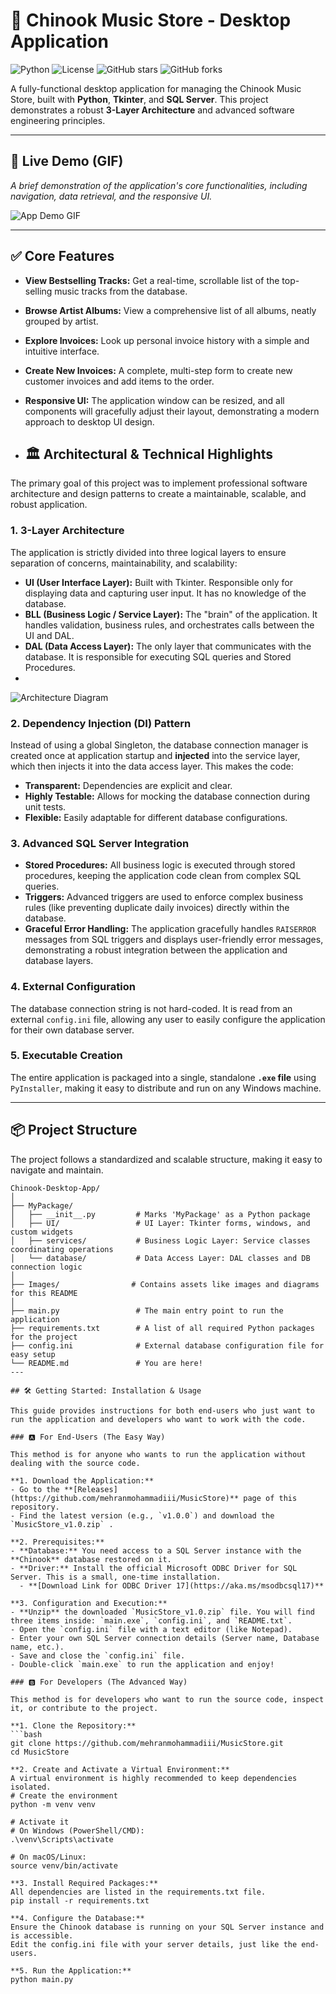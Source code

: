 # 🎵 Chinook Music Store - Desktop Application

![Python](https://img.shields.io/badge/python-3.11-blue.svg)
![License](https://img.shields.io/github/license/mehranmohammadiii/MusicStore)
![GitHub stars](https://img.shields.io/github/stars/mehranmohammadiii/MusicStore?style=social)
![GitHub forks](https://img.shields.io/github/forks/mehranmohammadiii/MusicStore?style=social)

A fully-functional desktop application for managing the Chinook Music Store, built with **Python**, **Tkinter**, and **SQL Server**. This project demonstrates a robust **3-Layer Architecture** and advanced software engineering principles.

---

## 🚀 Live Demo (GIF)

*A brief demonstration of the application's core functionalities, including navigation, data retrieval, and the responsive UI.*

![App Demo GIF]()


---

## ✅ Core Features

-   **View Bestselling Tracks:** Get a real-time, scrollable list of the top-selling music tracks from the database.
-   **Browse Artist Albums:** View a comprehensive list of all albums, neatly grouped by artist.
-   **Explore Invoices:** Look up personal invoice history with a simple and intuitive interface.
-   **Create New Invoices:** A complete, multi-step form to create new customer invoices and add items to the order.
-   **Responsive UI:** The application window can be resized, and all components will gracefully adjust their layout, demonstrating a modern approach to desktop UI design.

-   ## 🏛️ Architectural & Technical Highlights

The primary goal of this project was to implement professional software architecture and design patterns to create a maintainable, scalable, and robust application.

### 1. **3-Layer Architecture**
The application is strictly divided into three logical layers to ensure separation of concerns, maintainability, and scalability:
-   **UI (User Interface Layer):** Built with Tkinter. Responsible only for displaying data and capturing user input. It has no knowledge of the database.
-   **BLL (Business Logic / Service Layer):** The "brain" of the application. It handles validation, business rules, and orchestrates calls between the UI and DAL.
-   **DAL (Data Access Layer):** The only layer that communicates with the database. It is responsible for executing SQL queries and Stored Procedures.
-   
![Architecture Diagram](https://github.com/mehranmohammadiii/MusicStore/blob/master/APP/MyPackage/UI/Images/_%D9%86%D9%85%D9%88%D8%AF%D8%A7%D8%B1%20%D8%A8%D8%AF%D9%88%D9%86%20%D9%86%D8%A7%D9%85_.drawio%20(1).png)
### 2. **Dependency Injection (DI) Pattern**
Instead of using a global Singleton, the database connection manager is created once at application startup and **injected** into the service layer, which then injects it into the data access layer. This makes the code:
-   **Transparent:** Dependencies are explicit and clear.
-   **Highly Testable:** Allows for mocking the database connection during unit tests.
-   **Flexible:** Easily adaptable for different database configurations.

### 3. **Advanced SQL Server Integration**
-   **Stored Procedures:** All business logic is executed through stored procedures, keeping the application code clean from complex SQL queries.
-   **Triggers:** Advanced triggers are used to enforce complex business rules (like preventing duplicate daily invoices) directly within the database.
-   **Graceful Error Handling:** The application gracefully handles `RAISERROR` messages from SQL triggers and displays user-friendly error messages, demonstrating a robust integration between the application and database layers.

### 4. **External Configuration**
The database connection string is not hard-coded. It is read from an external `config.ini` file, allowing any user to easily configure the application for their own database server.

### 5. **Executable Creation**
The entire application is packaged into a single, standalone **`.exe` file** using `PyInstaller`, making it easy to distribute and run on any Windows machine.

---
## 📦 Project Structure

The project follows a standardized and scalable structure, making it easy to navigate and maintain.

```plaintext
Chinook-Desktop-App/
│
├── MyPackage/
│   ├── __init__.py         # Marks 'MyPackage' as a Python package
│   ├── UI/                 # UI Layer: Tkinter forms, windows, and custom widgets
│   ├── services/           # Business Logic Layer: Service classes coordinating operations
│   └── database/           # Data Access Layer: DAL classes and DB connection logic
│
├── Images/                # Contains assets like images and diagrams for this README
│
├── main.py                 # The main entry point to run the application
├── requirements.txt        # A list of all required Python packages for the project
├── config.ini              # External database configuration file for easy setup
└── README.md               # You are here!
---

## 🛠️ Getting Started: Installation & Usage

This guide provides instructions for both end-users who just want to run the application and developers who want to work with the code.

### 🅰️ For End-Users (The Easy Way)

This method is for anyone who wants to run the application without dealing with the source code.

**1. Download the Application:**
- Go to the **[Releases](https://github.com/mehranmohammadiii/MusicStore)** page of this repository.
- Find the latest version (e.g., `v1.0.0`) and download the `MusicStore_v1.0.zip` .

**2. Prerequisites:**
- **Database:** You need access to a SQL Server instance with the **Chinook** database restored on it.
- **Driver:** Install the official Microsoft ODBC Driver for SQL Server. This is a small, one-time installation.
  - **[Download Link for ODBC Driver 17](https://aka.ms/msodbcsql17)**

**3. Configuration and Execution:**
- **Unzip** the downloaded `MusicStore_v1.0.zip` file. You will find three items inside: `main.exe`, `config.ini`, and `README.txt`.
- Open the `config.ini` file with a text editor (like Notepad).
- Enter your own SQL Server connection details (Server name, Database name, etc.).
- Save and close the `config.ini` file.
- Double-click `main.exe` to run the application and enjoy!

### 🅱️ For Developers (The Advanced Way)

This method is for developers who want to run the source code, inspect it, or contribute to the project.

**1. Clone the Repository:**
```bash
git clone https://github.com/mehranmohammadiii/MusicStore.git
cd MusicStore

**2. Create and Activate a Virtual Environment:**
A virtual environment is highly recommended to keep dependencies isolated.
# Create the environment
python -m venv venv

# Activate it
# On Windows (PowerShell/CMD):
.\venv\Scripts\activate

# On macOS/Linux:
source venv/bin/activate

**3. Install Required Packages:**
All dependencies are listed in the requirements.txt file.
pip install -r requirements.txt

**4. Configure the Database:**
Ensure the Chinook database is running on your SQL Server instance and is accessible.
Edit the config.ini file with your server details, just like the end-users.

**5. Run the Application:**
python main.py



